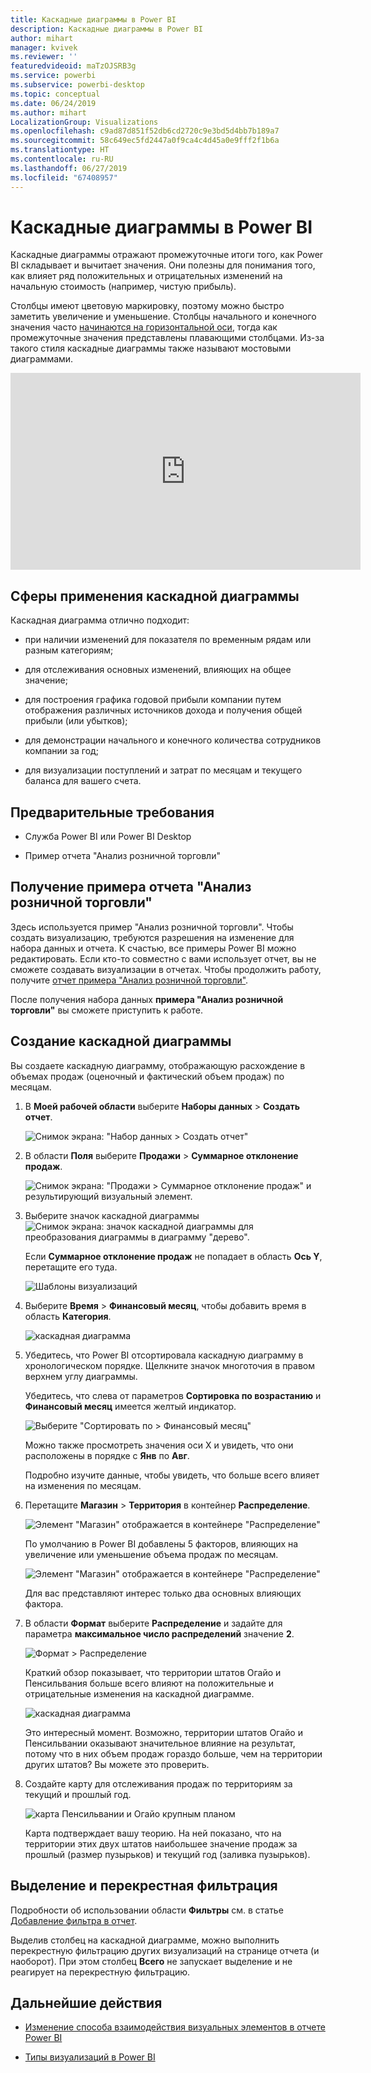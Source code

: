 ```yaml
---
title: Каскадные диаграммы в Power BI
description: Каскадные диаграммы в Power BI
author: mihart
manager: kvivek
ms.reviewer: ''
featuredvideoid: maTzOJSRB3g
ms.service: powerbi
ms.subservice: powerbi-desktop
ms.topic: conceptual
ms.date: 06/24/2019
ms.author: mihart
LocalizationGroup: Visualizations
ms.openlocfilehash: c9ad87d851f52db6cd2720c9e3bd5d4bb7b189a7
ms.sourcegitcommit: 58c649ec5fd2447a0f9ca4c4d45a0e9fff2f1b6a
ms.translationtype: HT
ms.contentlocale: ru-RU
ms.lasthandoff: 06/27/2019
ms.locfileid: "67408957"
---
```

# <a name="waterfall-charts-in-power-bi"></a>Каскадные диаграммы в Power BI

Каскадные диаграммы отражают промежуточные итоги того, как Power BI складывает и вычитает значения. Они полезны для понимания того, как влияет ряд положительных и отрицательных изменений на начальную стоимость (например, чистую прибыль).

Столбцы имеют цветовую маркировку, поэтому можно быстро заметить увеличение и уменьшение. Столбцы начального и конечного значения часто [начинаются на горизонтальной оси](https://support.office.com/article/Create-a-waterfall-chart-in-Office-2016-for-Windows-8de1ece4-ff21-4d37-acd7-546f5527f185#BKMK_Float "начинаются на горизонтальной оси"), тогда как промежуточные значения представлены плавающими столбцами. Из-за такого стиля каскадные диаграммы также называют мостовыми диаграммами.

<iframe width="560" height="315" src="https://www.youtube.com/embed/qKRZPBnaUXM" frameborder="0" allow="autoplay; encrypted-media" allowfullscreen></iframe>

## <a name="when-to-use-a-waterfall-chart"></a>Сферы применения каскадной диаграммы

Каскадная диаграмма отлично подходит:

* при наличии изменений для показателя по временным рядам или разным категориям;

* для отслеживания основных изменений, влияющих на общее значение;

* для построения графика годовой прибыли компании путем отображения различных источников дохода и получения общей прибыли (или убытков);

* для демонстрации начального и конечного количества сотрудников компании за год;

* для визуализации поступлений и затрат по месяцам и текущего баланса для вашего счета.

## <a name="prerequisites"></a>Предварительные требования

* Служба Power BI или Power BI Desktop

* Пример отчета "Анализ розничной торговли"

## <a name="get-the-retail-analysis-sample-report"></a>Получение примера отчета "Анализ розничной торговли"

Здесь используется пример "Анализ розничной торговли". Чтобы создать визуализацию, требуются разрешения на изменение для набора данных и отчета. К счастью, все примеры Power BI можно редактировать. Если кто-то совместно с вами использует отчет, вы не сможете создавать визуализации в отчетах. Чтобы продолжить работу, получите [отчет примера "Анализ розничной торговли"](../sample-datasets.md).

После получения набора данных **примера "Анализ розничной торговли"** вы сможете приступить к работе.

## <a name="create-a-waterfall-chart"></a>Создание каскадной диаграммы

Вы создаете каскадную диаграмму, отображающую расхождение в объемах продаж (оценочный и фактический объем продаж) по месяцам.

1. В **Моей рабочей области** выберите **Наборы данных** > **Создать отчет**.

    ![Снимок экрана: "Набор данных > Создать отчет"](media/power-bi-visualization-waterfall-charts/power-bi-create-a-report.png)

1. В области **Поля** выберите **Продажи**  > **Суммарное отклонение продаж**.

   ![Снимок экрана: "Продажи > Суммарное отклонение продаж" и результирующий визуальный элемент.](media/power-bi-visualization-waterfall-charts/power-bi-first-value.png)

1. Выберите значок каскадной диаграммы ![Снимок экрана: значок каскадной диаграммы](media/power-bi-visualization-waterfall-charts/power-bi-waterfall-icon.png) для преобразования диаграммы в диаграмму "дерево".

    Если **Суммарное отклонение продаж** не попадает в область **Ось Y**, перетащите его туда.

    ![Шаблоны визуализаций](media/power-bi-visualization-waterfall-charts/convertwaterfall.png)

1. Выберите **Время** > **Финансовый месяц**, чтобы добавить время в область **Категория**.

    ![каскадная диаграмма](media/power-bi-visualization-waterfall-charts/power-bi-waterfall.png)

1. Убедитесь, что Power BI отсортировала каскадную диаграмму в хронологическом порядке. Щелкните значок многоточия в правом верхнем углу диаграммы.

    Убедитесь, что слева от параметров **Сортировка по возрастанию** и **Финансовый месяц** имеется желтый индикатор.

    ![Выберите "Сортировать по > Финансовый месяц"](media/power-bi-visualization-waterfall-charts/power-bi-sort-by.png)

    Можно также просмотреть значения оси X и увидеть, что они расположены в порядке с **Янв** по **Авг**.

    Подробно изучите данные, чтобы увидеть, что больше всего влияет на изменения по месяцам.

1. Перетащите **Магазин** > **Территория** в контейнер **Распределение**.

    ![Элемент "Магазин" отображается в контейнере "Распределение"](media/power-bi-visualization-waterfall-charts/power-bi-waterfall-breakdown.png)

    По умолчанию в Power BI добавлены 5 факторов, влияющих на увеличение или уменьшение объема продаж по месяцам.

    ![Элемент "Магазин" отображается в контейнере "Распределение"](media/power-bi-visualization-waterfall-charts/power-bi-waterfall-breakdown-initial.png)

    Для вас представляют интерес только два основных влияющих фактора.

1. В области **Формат** выберите **Распределение** и задайте для параметра **максимальное число распределений** значение **2**.

    ![Формат > Распределение](media/power-bi-visualization-waterfall-charts/power-bi-waterfall-breakdown-maximum.png)

    Краткий обзор показывает, что территории штатов Огайо и Пенсильвания больше всего влияют на положительные и отрицательные изменения на каскадной диаграмме.

    ![каскадная диаграмма](media/power-bi-visualization-waterfall-charts/power-bi-waterfall-axis.png)

    Это интересный момент. Возможно, территории штатов Огайо и Пенсильвании оказывают значительное влияние на результат, потому что в них объем продаж гораздо больше, чем на территории других штатов? Вы можете это проверить.

1. Создайте карту для отслеживания продаж по территориям за текущий и прошлый год.

    ![карта Пенсильвании и Огайо крупным планом](media/power-bi-visualization-waterfall-charts/power-bi-map.png)

    Карта подтверждает вашу теорию. На ней показано, что на территории этих двух штатов наибольшее значение продаж за прошлый (размер пузырьков) и текущий год (заливка пузырьков).

## <a name="highlighting-and-cross-filtering"></a>Выделение и перекрестная фильтрация

Подробности об использовании области **Фильтры** см. в статье [Добавление фильтра в отчет](../power-bi-report-add-filter.md).

Выделив столбец на каскадной диаграмме, можно выполнить перекрестную фильтрацию других визуализаций на странице отчета (и наоборот). При этом столбец **Всего** не запускает выделение и не реагирует на перекрестную фильтрацию.

## <a name="next-steps"></a>Дальнейшие действия

* [Изменение способа взаимодействия визуальных элементов в отчете Power BI](../service-reports-visual-interactions.md)

* [Типы визуализаций в Power BI](power-bi-visualization-types-for-reports-and-q-and-a.md)

